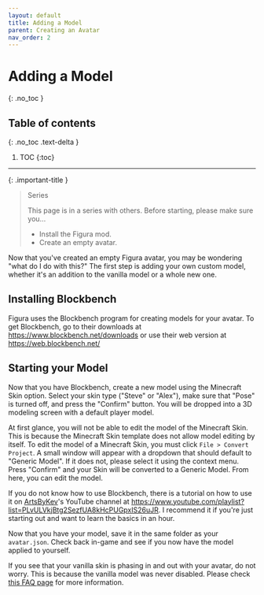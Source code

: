 ```yaml
---
layout: default
title: Adding a Model
parent: Creating an Avatar
nav_order: 2
---
```


# Adding a Model
{: .no_toc }

## Table of contents
{: .no_toc .text-delta }

1. TOC
{:toc}

---

{: .important-title }
> Series
> 
> This page is in a series with others. Before starting, please make sure you...
> 
> - Install the Figura mod.
> - Create an empty avatar.

Now that you've created an empty Figura avatar, you may be wondering "what do I do with this?" The first step is adding your own custom model, whether it's an addition to the vanilla model or a whole new one.

## Installing Blockbench

Figura uses the Blockbench program for creating models for your avatar. To get Blockbench, go to their downloads at <https://www.blockbench.net/downloads> or use their web version at <https://web.blockbench.net/>

## Starting your Model

Now that you have Blockbench, create a new model using the Minecraft Skin option. Select your skin type ("Steve" or "Alex"), make sure that "Pose" is turned off, and press the "Confirm" button. You will be dropped into a 3D modeling screen with a default player model.

At first glance, you will not be able to edit the model of the Minecraft Skin. This is because the Minecraft Skin template does not allow model editing by itself. To edit the model of a Minecraft Skin, you must click `File > Convert Project`. A small window will appear with a dropdown that should default to "Generic Model". If it does not, please select it using the context menu. Press "Confirm" and your Skin will be converted to a Generic Model. From here, you can edit the model.

If you do not know how to use Blockbench, there is a tutorial on how to use it on [ArtsByKev](https://www.youtube.com/c/ArtsByKev)'s YouTube channel at <https://www.youtube.com/playlist?list=PLvULVkjBtg2SezfUA8kHcPUGpxIS26uJR>. I recommend it if you're just starting out and want to learn the basics in an hour.

Now that you have your model, save it in the same folder as your `avatar.json`. Check back in-game and see if you now have the model applied to yourself.

If you see that your vanilla skin is phasing in and out with your avatar, do not worry. This is because the vanilla model was never disabled. Please check [this FAQ page](https://github.com/Slymeball/figura-wiki/wiki/FAQ-(Full)#how-do-i-hide-the-player-model) for more information.